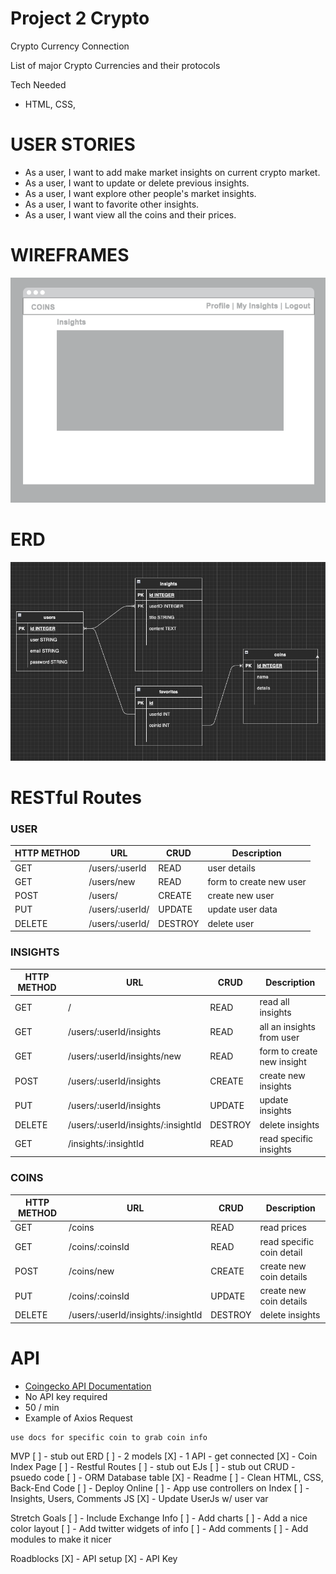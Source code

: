 # Project 2 Crypto

Crypto Currency Connection

List of major Crypto Currencies and their protocols


Tech Needed
- HTML, CSS, 

# USER STORIES
- As a user, I want to add make market insights on current crypto market.
- As a user, I want to update or delete previous insights.
- As a user, I want explore other people's market insights.
- As a user, I want to favorite other insights.
- As a user, I want view all the coins and their prices.

# WIREFRAMES 
![wireframe](/media/coins.png)

# ERD
![ERD Layout](/media/ERDlayout.png)

# RESTful Routes

### USER
| HTTP METHOD | URL | CRUD | Description |
| ------ | ----------- | ------ | ------ |
| GET | /users/:userId | READ | user details |
| GET | /users/new | READ | form to create new user |
| POST | /users/ | CREATE | create new user |
| PUT | /users/:userId/ | UPDATE | update user data |
| DELETE | /users/:userId/ | DESTROY | delete user |

### INSIGHTS
| HTTP METHOD | URL | CRUD | Description |
| ------ | ----------- | ------ | ------ |
| GET | / | READ | read all insights |
| GET | /users/:userId/insights | READ | all an insights from user |
| GET | /users/:userId/insights/new | READ | form to create new insight |
| POST | /users/:userId/insights | CREATE | create new insights |
| PUT | /users/:userId/insights | UPDATE | update insights |
| DELETE | /users/:userId/insights/:insightId | DESTROY | delete insights |
| GET | /insights/:insightId | READ | read specific insights |

### COINS
| HTTP METHOD | URL | CRUD | Description |
| ------ | ----------- | ------ | ------ |
| GET | /coins | READ | read prices |
| GET | /coins/:coinsId | READ | read specific coin detail |
| POST | /coins/new | CREATE | create new coin details |
| PUT | /coins/:coinsId | UPDATE | create new coin details |
| DELETE | /users/:userId/insights/:insightId | DESTROY | delete insights |

# API
- [Coingecko API Documentation](https://www.coingecko.com/en/api) 
- No API key required
- 50 / min
- Example of Axios Request

```
use docs for specific coin to grab coin info
```

MVP
[ ] - stub out ERD
[ ] - 2 models
[X] - 1 API - get connected
[X] - Coin Index Page
[ ] - Restful Routes
[ ] - stub out EJs
[ ] - stub out CRUD - psuedo code
[ ] - ORM Database table
[X] - Readme
[ ] - Clean HTML, CSS, Back-End Code
[ ] - Deploy Online
[ ] - App use controllers on Index
[ ] - Insights, Users, Comments JS
[X] - Update UserJs w/ user var


Stretch Goals
[ ] - Include Exchange Info
[ ] - Add charts
[ ] - Add a nice color layout
[ ] - Add twitter widgets of info
[ ] - Add comments
[ ] - Add modules to make it nicer

Roadblocks 
[X] - API setup
[X] - API Key

